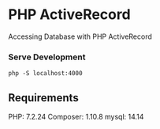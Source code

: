 # PHP ActiveRecord

Accessing Database with PHP ActiveRecord

### Serve Development

```php -S localhost:4000```

## Requirements

PHP: 7.2.24
Composer: 1.10.8
mysql: 14.14
